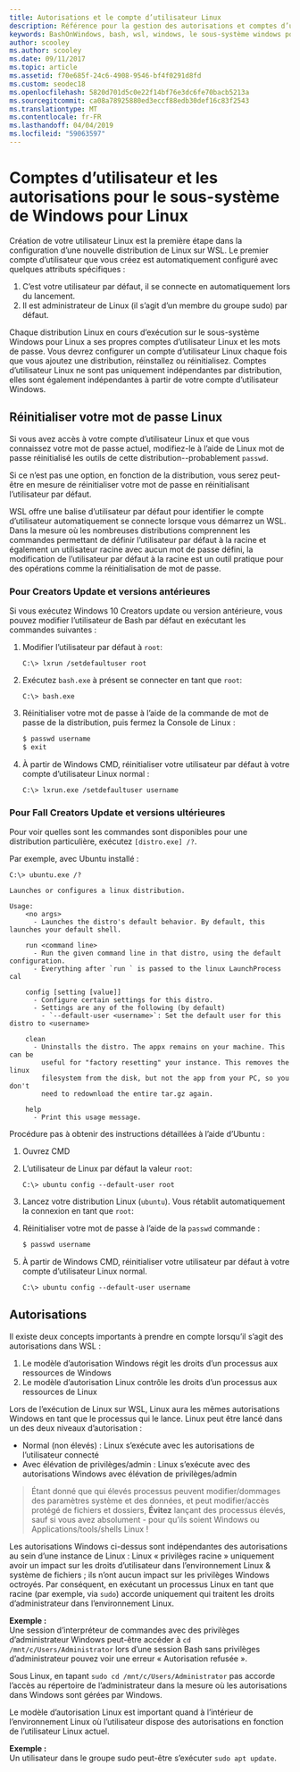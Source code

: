 ```yaml
---
title: Autorisations et le compte d’utilisateur Linux
description: Référence pour la gestion des autorisations et comptes d’utilisateur avec le sous-système Windows pour Linux.
keywords: BashOnWindows, bash, wsl, windows, le sous-système windows pour linux, windowssubsystem, ubuntu, comptes d’utilisateur
author: scooley
ms.author: scooley
ms.date: 09/11/2017
ms.topic: article
ms.assetid: f70e685f-24c6-4908-9546-bf4f0291d8fd
ms.custom: seodec18
ms.openlocfilehash: 5820d701d5c0e22f14bf76e3dc6fe70bacb5213a
ms.sourcegitcommit: ca08a78925880ed3eccf88edb30def16c83f2543
ms.translationtype: MT
ms.contentlocale: fr-FR
ms.lasthandoff: 04/04/2019
ms.locfileid: "59063597"
---
```

# <a name="user-accounts-and-permissions-for-windows-subsystem-for-linux"></a>Comptes d’utilisateur et les autorisations pour le sous-système de Windows pour Linux

Création de votre utilisateur Linux est la première étape dans la configuration d’une nouvelle distribution de Linux sur WSL.  Le premier compte d’utilisateur que vous créez est automatiquement configuré avec quelques attributs spécifiques :

1. C’est votre utilisateur par défaut, il se connecte en automatiquement lors du lancement.
1. Il est administrateur de Linux (il s’agit d’un membre du groupe sudo) par défaut.

Chaque distribution Linux en cours d’exécution sur le sous-système Windows pour Linux a ses propres comptes d’utilisateur Linux et les mots de passe.  Vous devrez configurer un compte d’utilisateur Linux chaque fois que vous ajoutez une distribution, réinstallez ou réinitialisez.  Comptes d’utilisateur Linux ne sont pas uniquement indépendantes par distribution, elles sont également indépendantes à partir de votre compte d’utilisateur Windows.

## <a name="resetting-your-linux-password"></a>Réinitialiser votre mot de passe Linux

Si vous avez accès à votre compte d’utilisateur Linux et que vous connaissez votre mot de passe actuel, modifiez-le à l’aide de Linux mot de passe réinitialisé les outils de cette distribution--probablement `passwd`.

Si ce n’est pas une option, en fonction de la distribution, vous serez peut-être en mesure de réinitialiser votre mot de passe en réinitialisant l’utilisateur par défaut.

WSL offre une balise d’utilisateur par défaut pour identifier le compte d’utilisateur automatiquement se connecte lorsque vous démarrez un WSL.  Dans la mesure où les nombreuses distributions comprennent les commandes permettant de définir l’utilisateur par défaut à la racine et également un utilisateur racine avec aucun mot de passe défini, la modification de l’utilisateur par défaut à la racine est un outil pratique pour des opérations comme la réinitialisation de mot de passe.

### <a name="for-creators-update-and-earlier"></a>Pour Creators Update et versions antérieures
Si vous exécutez Windows 10 Creators update ou version antérieure, vous pouvez modifier l’utilisateur de Bash par défaut en exécutant les commandes suivantes :

1. Modifier l’utilisateur par défaut à `root`:

    ```console
    C:\> lxrun /setdefaultuser root
    ```

1. Exécutez `bash.exe` à présent se connecter en tant que `root`:

    ```console
    C:\> bash.exe
    ```

1. Réinitialiser votre mot de passe à l’aide de la commande de mot de passe de la distribution, puis fermez la Console de Linux :

    ```BASH
    $ passwd username
    $ exit
    ```

1. À partir de Windows CMD, réinitialiser votre utilisateur par défaut à votre compte d’utilisateur Linux normal :

    ```console
    C:\> lxrun.exe /setdefaultuser username
    ```

### <a name="for-fall-creators-update-and-later"></a>Pour Fall Creators Update et versions ultérieures
Pour voir quelles sont les commandes sont disponibles pour une distribution particulière, exécutez `[distro.exe] /?`.
    
Par exemple, avec Ubuntu installé :

```console
C:\> ubuntu.exe /?

Launches or configures a linux distribution.

Usage:
    <no args>
      - Launches the distro's default behavior. By default, this launches your default shell.

    run <command line>
      - Run the given command line in that distro, using the default configuration.
      - Everything after `run ` is passed to the linux LaunchProcess cal

    config [setting [value]]
      - Configure certain settings for this distro.
      - Settings are any of the following (by default)
        - `--default-user <username>`: Set the default user for this distro to <username>

    clean
      - Uninstalls the distro. The appx remains on your machine. This can be
        useful for "factory resetting" your instance. This removes the linux
        filesystem from the disk, but not the app from your PC, so you don't
        need to redownload the entire tar.gz again.

    help
      - Print this usage message.
```

Procédure pas à obtenir des instructions détaillées à l’aide d’Ubuntu :

1. Ouvrez CMD
1. L’utilisateur de Linux par défaut la valeur `root`:

    ```console
    C:\> ubuntu config --default-user root
    ```    

1. Lancez votre distribution Linux (`ubuntu`).  Vous rétablit automatiquement la connexion en tant que `root`:

1. Réinitialiser votre mot de passe à l’aide de la `passwd` commande :

    ```BASH
    $ passwd username
    ```

1. À partir de Windows CMD, réinitialiser votre utilisateur par défaut à votre compte d’utilisateur Linux normal.

    ```console
    C:\> ubuntu config --default-user username
    ```

## <a name="permissions"></a>Autorisations

Il existe deux concepts importants à prendre en compte lorsqu’il s’agit des autorisations dans WSL :

1. Le modèle d’autorisation Windows régit les droits d’un processus aux ressources de Windows
2. Le modèle d’autorisation Linux contrôle les droits d’un processus aux ressources de Linux

Lors de l’exécution de Linux sur WSL, Linux aura les mêmes autorisations Windows en tant que le processus qui le lance. Linux peut être lancé dans un des deux niveaux d’autorisation :

* Normal (non élevés) : Linux s’exécute avec les autorisations de l’utilisateur connecté
* Avec élévation de privilèges/admin : Linux s’exécute avec des autorisations Windows avec élévation de privilèges/admin

> Étant donné que qui élevés processus peuvent modifier/dommages des paramètres système et des données, et peut modifier/accès protégé de fichiers et dossiers, **Évitez** lançant des processus élevés, sauf si vous avez absolument - pour qu’ils soient Windows ou Applications/tools/shells Linux !

Les autorisations Windows ci-dessus sont indépendantes des autorisations au sein d’une instance de Linux : Linux « privilèges racine » uniquement avoir un impact sur les droits d’utilisateur dans l’environnement Linux & système de fichiers ; ils n’ont aucun impact sur les privilèges Windows octroyés. Par conséquent, en exécutant un processus Linux en tant que racine (par exemple, via `sudo`) accorde uniquement qui traitent les droits d’administrateur dans l’environnement Linux.

**Exemple :**    
Une session d’interpréteur de commandes avec des privilèges d’administrateur Windows peut-être accéder à `cd /mnt/c/Users/Administrator` lors d’une session Bash sans privilèges d’administrateur pouvez voir une erreur « Autorisation refusée ».

Sous Linux, en tapant `sudo cd /mnt/c/Users/Administrator` pas accorde l’accès au répertoire de l’administrateur dans la mesure où les autorisations dans Windows sont gérées par Windows.

Le modèle d’autorisation Linux est important quand à l’intérieur de l’environnement Linux où l’utilisateur dispose des autorisations en fonction de l’utilisateur Linux actuel.

**Exemple :**  
Un utilisateur dans le groupe sudo peut-être s’exécuter `sudo apt update`.
